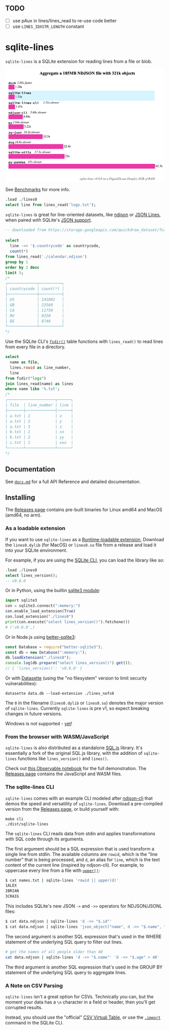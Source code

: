 ## TODO

- [ ] use pAux in lines/lines_read to re-use code better
- [ ] use `LINES_IDXSTR_LENGTH` constant

# sqlite-lines

`sqlite-lines` is a SQLite extension for reading lines from a file or blob.

<img src="./benchmarks/calc.png" alt="Benchmark between sqlite-lines and various other data processing tools" width="600"/>

See [Benchmarks](./benchmarks) for more info.

```sql
.load ./lines0
select line from lines_read('logs.txt');
```

`sqlite-lines` is great for line-oriented datasets, like [ndjson](https://ndjson.org/) or [JSON Lines](https://jsonlines.org/), when paired with SQLite's [JSON support](https://www.sqlite.org/json1.html).

```sql
-- downloaded from https://storage.googleapis.com/quickdraw_dataset/full/simplified/calendar.ndjson

select
  line ->> '$.countrycode' as countrycode,
  count(*)
from lines_read('./calendar.ndjson')
group by 1
order by 2 desc
limit 5;
/*
┌─────────────┬──────────┐
│ countrycode │ count(*) │
├─────────────┼──────────┤
│ US          │ 141001   │
│ GB          │ 22560    │
│ CA          │ 11759    │
│ RU          │ 9250     │
│ DE          │ 8748     │
└─────────────┴──────────┘
*/
```

Use the SQLite CLI's [`fsdir()`](https://sqlite.org/cli.html#file_i_o_functions) table functions with `lines_read()` to read lines from every file in a directory.

```sql
select
  name as file,
  lines.rowid as line_number,
  line
from fsdir("logs")
join lines_read(name) as lines
where name like '%.txt';
/*
┌─────────────────────┬──────┐
│ file  │ line_number | line │
├───────┼─────────────┤──────┤
| a.txt | 1           | x    |
| a.txt | 2           | y    |
| a.txt | 3           | z    |
| b.txt | 1           | xx   |
| b.txt | 2           | yy   |
| c.txt | 1           | xxx  |
└───────┴─────────────┴──────┘
*/
```

## Documentation

See [`docs.md`](./docs.md) for a full API Reference and detailed documentation.

## Installing

The [Releases page](https://github.com/asg017/sqlite-lines/releases) contains pre-built binaries for Linux amd64 and MacOS (amd64, no arm).

### As a loadable extension

If you want to use `sqlite-lines` as a [Runtime-loadable extension](https://www.sqlite.org/loadext.html), Download the `lines0.dylib` (for MacOS) or `lines0.so` file from a release and load it into your SQLite environment.

For example, if you are using the [SQLite CLI](https://www.sqlite.org/cli.html), you can load the library like so:

```sql
.load ./lines0
select lines_version();
-- v0.0.0
```

Or in Python, using the builtin [sqlite3 module](https://docs.python.org/3/library/sqlite3.html):

```python
import sqlite3
con = sqlite3.connect(":memory:")
con.enable_load_extension(True)
con.load_extension("./lines0")
print(con.execute("select lines_version()").fetchone())
# ('v0.0.0',)
```

Or in Node.js using [better-sqlite3](https://github.com/WiseLibs/better-sqlite3):

```javascript
const Database = require("better-sqlite3");
const db = new Database(":memory:");
db.loadExtension("./lines0");
console.log(db.prepare("select lines_version()").get());
// { 'lines_version()': 'v0.0.0' }
```

Or with [Datasette](https://datasette.io/) (using the "no filesystem" version to limit security vulnerabilities):

```
datasette data.db --load-extension ./lines_nofs0
```

The `0` in the filename (`lines0.dylib` or `lines0.so`) denotes the major version of `sqlite-lines`. Currently `sqlite-lines` is pre v1, so expect breaking changes in future versions.

Windows is not supported - [yet](https://github.com/asg017/sqlite-lines/issues/4)!

### From the browser with WASM/JavaScript

`sqlite-lines` is also distributed as a standalone [SQL.js](https://github.com/sql-js/sql.js) library. It's essentially a fork of the original SQL.js library, with the addition of `sqlite-lines` functions like `lines_version()` and `lines()`.

Check out [this Observable notebook](https://observablehq.com/@asg017/sqlite-lines-wasm) for the full demonstration. The [Releases page](https://github.com/asg017/sqlite-lines/releases) contains the JavaScript and WASM files.

### The sqlite-lines CLI

`sqlite-lines` comes with an example CLI modeled after [ndjson-cli](https://github.com/mbostock/ndjson-cli) that demos the speed and versatility of `sqlite-lines`. Download a pre-compiled version from the [Releases page](https://github.com/asg017/sqlite-lines/releases), or build yourself with:

```
make cli
./dist/sqlite-lines
```

The `sqlite-lines` CLI reads data from stdin and applies transformations with SQL code through its arguments.

The first argument should be a SQL expression that is used transform a single line from stdlin. The available columns are `rowid`, which is the "line number" that is being processed, and `d`, an alias for `line`, which is the text content of the current line (inspired by ndjson-cli). For example, to uppercase every line from a file with [`upper()`](https://www.sqlite.org/lang_corefunc.html#upper):

```bash
$ cat names.txt | sqlite-lines 'rowid || upper(d)'
1ALEX
2BRIAN
3CRAIG
```

This includes SQLite's new JSON `->` and `->>` operators for NDJSON/JSONL files:

```bash
$ cat data.ndjson | sqlite-lines 'd ->> "$.id"'
$ cat data.ndjson | sqlite-lines 'json_object("name", d ->> "$.name", "age": d ->> "$.stats.age")'
```

The second argument is another SQL expression that's used in the WHERE statement of the underlying SQL query to filter out lines.

```bash
# get the names of all people older than 40
cat data.ndjson | sqlite-lines 'd ->> "$.name"' 'd ->> "$.age" > 40'
```

The third argument is another SQL expression that's used in the GROUP BY statement of the underlying SQL query to aggregate lines.

### A Note on CSV Parsing

`sqlite-lines` isn't a great option for CSVs. Technically you can, but the moment your data has a `\n` character in a field or header, then you'll get corrupted results.

Instead, you should use the "official" [CSV Virtual Table](https://www.sqlite.org/csv.html), or use the [`.import`](https://www.sqlite.org/cli.html#csv) command in the SQLite CLI.
